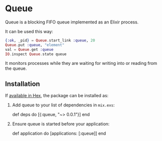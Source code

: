 # Queue

Queue is a blocking FIFO queue implemented as an Elixir process.

It can be used this way:

```Elixir
{:ok, _pid} = Queue.start_link :queue, 20
Queue.put :queue, "element"
val = Queue.get :queue
IO.inspect Queue.state queue
```

It monitors processes while they are waiting for writing into or reading from the queue.

## Installation

If [available in Hex](https://hex.pm/docs/publish), the package can be installed as:

  1. Add queue to your list of dependencies in `mix.exs`:

        def deps do
          [{:queue, "~> 0.0.1"}]
        end

  2. Ensure queue is started before your application:

        def application do
          [applications: [:queue]]
        end

